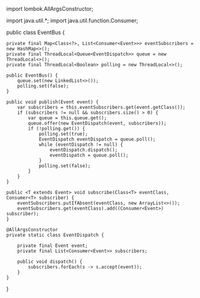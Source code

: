 
import lombok.AllArgsConstructor;

import java.util.*;
import java.util.function.Consumer;

public class EventBus {

    private final Map<Class<?>, List<Consumer<Event>>> eventSubscribers = new HashMap<>();
    private final ThreadLocal<Queue<EventDispatch>> queue = new ThreadLocal<>();
    private final ThreadLocal<Boolean> polling = new ThreadLocal<>();

    public EventBus() {
        queue.set(new LinkedList<>());
        polling.set(false);
    }

    public void publish(Event event) {
        var subscribers = this.eventSubscribers.get(event.getClass());
        if (subscribers != null && subscribers.size() > 0) {
            var queue = this.queue.get();
            queue.offer(new EventDispatch(event, subscribers));
            if (!polling.get()) {
                polling.set(true);
                EventDispatch eventDispatch = queue.poll();
                while (eventDispatch != null) {
                    eventDispatch.dispatch();
                    eventDispatch = queue.poll();
                }
                polling.set(false);
            }
        }
    }

    public <T extends Event> void subscribe(Class<T> eventClass, Consumer<T> subscriber) {
        eventSubscribers.putIfAbsent(eventClass, new ArrayList<>());
        eventSubscribers.get(eventClass).add((Consumer<Event>) subscriber);
    }

    @AllArgsConstructor
    private static class EventDispatch {

        private final Event event;
        private final List<Consumer<Event>> subscribers;

        public void dispatch() {
            subscribers.forEach(s -> s.accept(event));
        }
    }
}
